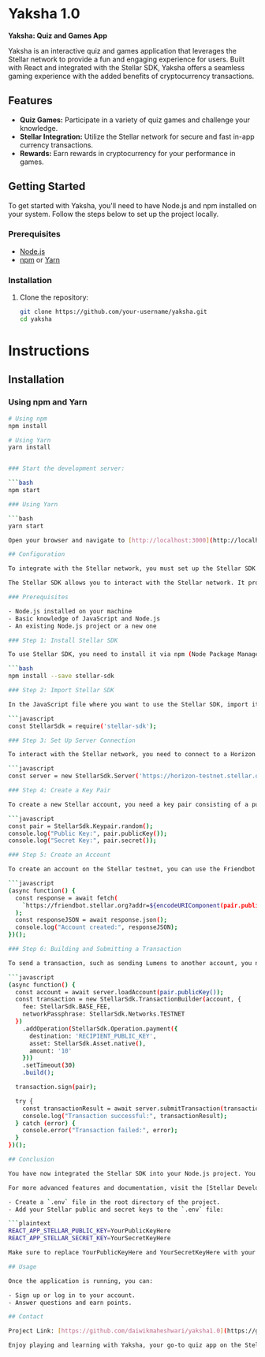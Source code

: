 # Yaksha 1.0

**Yaksha: Quiz and Games App**

Yaksha is an interactive quiz and games application that leverages the Stellar network to provide a fun and engaging experience for users. Built with React and integrated with the Stellar SDK, Yaksha offers a seamless gaming experience with the added benefits of cryptocurrency transactions.

## Features

- **Quiz Games:** Participate in a variety of quiz games and challenge your knowledge.
- **Stellar Integration:** Utilize the Stellar network for secure and fast in-app currency transactions.
- **Rewards:** Earn rewards in cryptocurrency for your performance in games.

## Getting Started

To get started with Yaksha, you'll need to have Node.js and npm installed on your system. Follow the steps below to set up the project locally.

### Prerequisites

- [Node.js](https://nodejs.org/)
- [npm](https://www.npmjs.com/) or [Yarn](https://yarnpkg.com/)

### Installation

1. Clone the repository:
   ```bash
   git clone https://github.com/your-username/yaksha.git
   cd yaksha

# Instructions

## Installation

### Using npm and Yarn

```bash
# Using npm
npm install

# Using Yarn
yarn install


### Start the development server:

```bash
npm start

### Using Yarn

```bash
yarn start

Open your browser and navigate to [http://localhost:3000](http://localhost:3000) to view the app.

## Configuration

To integrate with the Stellar network, you must set up the Stellar SDK with your project. Follow the instructions below to configure the Stellar SDK.

The Stellar SDK allows you to interact with the Stellar network. It provides APIs to build and sign transactions, connect to Horizon, and more. Below is a guide on how to integrate the Stellar SDK into your project.

### Prerequisites

- Node.js installed on your machine
- Basic knowledge of JavaScript and Node.js
- An existing Node.js project or a new one

### Step 1: Install Stellar SDK

To use Stellar SDK, you need to install it via npm (Node Package Manager). Open your terminal, navigate to your project directory, and run:

```bash
npm install --save stellar-sdk

### Step 2: Import Stellar SDK

In the JavaScript file where you want to use the Stellar SDK, import it at the top of the file:

```javascript
const StellarSdk = require('stellar-sdk');

### Step 3: Set Up Server Connection

To interact with the Stellar network, you need to connect to a Horizon server. You can connect to the public Horizon server or set up your own.

```javascript
const server = new StellarSdk.Server('https://horizon-testnet.stellar.org');

### Step 4: Create a Key Pair

To create a new Stellar account, you need a key pair consisting of a public key and a secret key.

```javascript
const pair = StellarSdk.Keypair.random();
console.log("Public Key:", pair.publicKey());
console.log("Secret Key:", pair.secret());

### Step 5: Create an Account

To create an account on the Stellar testnet, you can use the Friendbot service to fund your account with test Lumens (XLM).

```javascript
(async function() {
  const response = await fetch(
    `https://friendbot.stellar.org?addr=${encodeURIComponent(pair.publicKey())}`
  );
  const responseJSON = await response.json();
  console.log("Account created:", responseJSON);
})();

### Step 6: Building and Submitting a Transaction

To send a transaction, such as sending Lumens to another account, you need to build and sign the transaction before submitting it to the network.

```javascript
(async function() {
  const account = await server.loadAccount(pair.publicKey());
  const transaction = new StellarSdk.TransactionBuilder(account, {
    fee: StellarSdk.BASE_FEE,
    networkPassphrase: StellarSdk.Networks.TESTNET
  })
    .addOperation(StellarSdk.Operation.payment({
      destination: 'RECIPIENT_PUBLIC_KEY',
      asset: StellarSdk.Asset.native(),
      amount: '10'
    }))
    .setTimeout(30)
    .build();

  transaction.sign(pair);

  try {
    const transactionResult = await server.submitTransaction(transaction);
    console.log("Transaction successful:", transactionResult);
  } catch (error) {
    console.error("Transaction failed:", error);
  }
})();

## Conclusion

You have now integrated the Stellar SDK into your Node.js project. You can create accounts, submit transactions, and listen for payments on the Stellar network. Always remember to switch from the testnet to the public network for production applications by changing the Horizon server URL and the network passphrase.

For more advanced features and documentation, visit the [Stellar Developer Documentation](https://www.stellar.org/developers/).

- Create a `.env` file in the root directory of the project.
- Add your Stellar public and secret keys to the `.env` file:

```plaintext
REACT_APP_STELLAR_PUBLIC_KEY=YourPublicKeyHere
REACT_APP_STELLAR_SECRET_KEY=YourSecretKeyHere

Make sure to replace YourPublicKeyHere and YourSecretKeyHere with your actual Stellar keys.

## Usage

Once the application is running, you can:

- Sign up or log in to your account.
- Answer questions and earn points.

## Contact

Project Link: [https://github.com/daiwikmaheshwari/yaksha1.0](https://github.com/daiwikmaheshwari/yaksha1.0)

Enjoy playing and learning with Yaksha, your go-to quiz app on the Stellar network!
